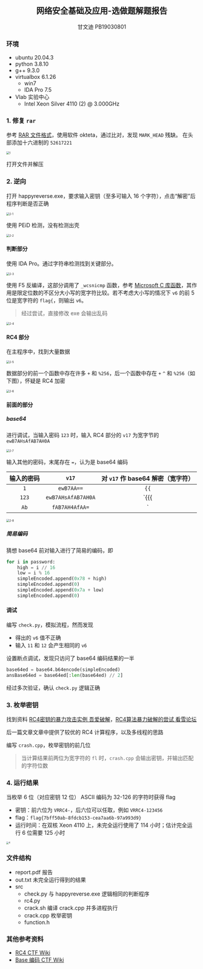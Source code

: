  

## <center>网络安全基础及应用-选做题解题报告</center>

<center>甘文迪	PB19030801</center>

### 环境

+ ubuntu 20.04.3
+ python 3.8.10
+ g++ 9.3.0
+ virtualbox 6.1.26
  + win7
  + IDA Pro 7.5
+ Vlab 实验中心
  + Intel Xeon Silver 4110 (2) @ 3.000GHz





### 1. 修复 `rar`

参考 [RAR 文件格式](https://blog.csdn.net/Claming_D/article/details/105899397)，使用软件 okteta，通过比对，发现 `MARK_HEAD` 残缺。
在头部添加十六进制的 `52617221`

<img src="figs/1.png" alt="1" style="zoom: 50%;" />

打开文件并解压



### 2. 逆向

打开 happyreverse.exe，要求输入密钥（至多可输入 16 个字符），点击“解密”后程序判断是否正确

<img src="figs/2-1.png" alt="2-1" style="zoom:50%;" />



使用 PEiD 检测，没有检测出壳

<img src="figs/2-2.png" alt="2-2" style="zoom:50%;" />



#### 判断部分

使用 IDA Pro。通过字符串检测找到关键部分。

<img src="figs/2-3.png" alt="2-3" style="zoom:50%;" />

使用 F5 反编译，这部分调用了 `_wcsnicmp` 函数，参考 [Microsoft C 库函数](https://docs.microsoft.com/zh-cn/cpp/c-runtime-library/reference/strnicmp-wcsnicmp-mbsnicmp-strnicmp-l-wcsnicmp-l-mbsnicmp-l?view=msvc-170)，其作用是限定位数的不区分大小写的宽字符比较。若不考虑大小写的情况下 `v6` 的前 5 位是宽字符的 `flag{`，则输出 `v6`。

> 经过尝试，直接修改 exe 会输出乱码

<img src="figs/2-4.png" alt="2-4" style="zoom:50%;" />



#### RC4 部分

在主程序中，找到大量数据

<img src="figs/2-5.png" alt="2-5" style="zoom:50%;" />

数据部分的前一个函数中存在许多 `+` 和 `%256`，后一个函数中存在 `+` `^` 和 `%256`（如下图），怀疑是 RC4 加密

<img src="figs/2-6.png" alt="2-6" style="zoom:50%;" />



#### 前面的部分

##### base64

进行调试，当输入密码 `123` 时，输入 RC4 部分的 `v17` 为宽字节的 `ewB7AHsAfAB7AH0A`

<img src="figs/2-7.png" alt="2-7" style="zoom: 50%;" />

输入其他的密码，末尾存在 `=`，认为是 base64 编码

| 输入的密码 |       `v17`        | 对 `v17` 作 base64 解密（宽字符） |
| :--------: | :----------------: | :-------------------------------: |
|    `1`     |     `ewB7AA==`     |               `{{`                |
|   `123`    | `ewB7AHsAfAB7AH0A` |             `{{{|{}`              |
|    `Ab`    |   `fAB7AH4AfAA=`   |              `|{~|`               |

<img src="figs/2-8.png" alt="2-8" style="zoom:50%;" />

##### 简易编码

猜想 base64 前对输入进行了简易的编码，即

```python
for i in password:
    high = i // 16
    low = i % 16
    simpleEncoded.append(0x78 + high)
    simpleEncoded.append(0)
    simpleEncoded.append(0x7a + low)
    simpleEncoded.append(0)
```



#### 调试

编写 `check.py`，模拟流程，然而发现

+ 得出的 `v6` 值不正确
+ 输入 `11` 和 `12` 会产生相同的 `v6`

设置断点调试，发现只访问了 base64 编码结果的一半

```python
base64ed = base64.b64encode(simpleEncoded)
ansBase64ed = base64ed[:len(base64ed) // 2]
```

经过多次验证，确认 `check.py` 逻辑正确



### 3. 枚举密钥

找到资料 [RC4密钥的暴力攻击实例 吾爱破解](https://www.52pojie.cn/thread-266903-1-1.html)，[RC4算法暴力破解的尝试 看雪论坛](https://bbs.pediy.com/thread-174969.htm)

后一篇文章文章中提供了较优的 RC4 计算程序，以及多线程的思路

编写 `crash.cpp`，枚举密钥的前几位

> 当计算结果前两位为宽字符的 `fl` 时，`crash.cpp` 会输出密钥，并输出匹配的字符位数



### 4. 运行结果

当枚举 6 位（对应密钥 12 位） ASCII 编码为 32-126 的字符时获得 flag

+ 密钥：前六位为 `VRRC4-`，后六位可以任取，例如 `VRRC4-123456`
+ flag：`flag{7bff50ab-8fdcb153-cea7aa6b-97a993d9}`
+ 运行时间：在双核 Xeon 4110 上，未完全运行使用了 114 小时；估计完全运行 6 位需要 125 小时

<img src="figs/4.png" alt="4" style="zoom:40%;" />



### 文件结构

- report.pdf		报告
- out.txt			未完全运行得到的结果
- src	
  - check.py		与 happyreverse.exe 逻辑相同的判断程序
  - rc4.py
  - crack.sh			编译 crack.cpp 并多进程执行
  - crack.cpp		枚举密钥
  - function.h



### 其他参考资料

+ [RC4 CTF Wiki](https://ctf-wiki.org/crypto/streamcipher/special/rc4/)
+ [Base 编码 CTF Wiki](https://ctf-wiki.org/misc/encode/computer/#base)
